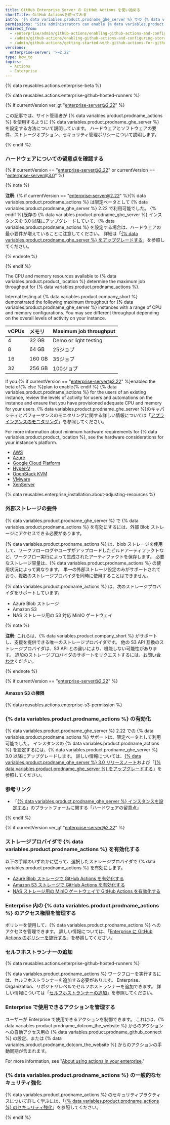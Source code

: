 ```yaml
---
title: GitHub Enterprise Server の GitHub Actions を使い始める
shortTitle: GitHub Actionsを使ってみる
intro: '{% data variables.product.prodname_ghe_server %} での {% data variables.product.prodname_actions %} の有効化と設定について初めて学びます。'
permissions: 'Site administrators can enable {% data variables.product.prodname_actions %} and configure enterprise settings.'
redirect_from:
  - /enterprise/admin/github-actions/enabling-github-actions-and-configuring-storage
  - /admin/github-actions/enabling-github-actions-and-configuring-storage
  - /admin/github-actions/getting-started-with-github-actions-for-github-enterprise-server
versions:
  enterprise-server: '>=2.22'
type: how_to
topics:
  - Actions
  - Enterprise
---
```

{% data reusables.actions.enterprise-beta %}

{% data reusables.actions.enterprise-github-hosted-runners %}

{% if currentVersion ver_gt "enterprise-server@2.22" %}

この記事では、サイト管理者が {% data variables.product.prodname_actions %} を使用するように {% data variables.product.prodname_ghe_server %} を設定する方法について説明しています。 ハードウェアとソフトウェアの要件、ストレージオプション、セキュリティ管理ポリシーについて説明します。

{% endif %}

### ハードウェアについての留意点を確認する

{% if currentVersion == "enterprise-server@2.22" or currentVersion == "enterprise-server@3.0" %}

{% note %}

**注釈**: {% if currentVersion == "enterprise-server@2.22" %}{% data variables.product.prodname_actions %} は限定ベータとして {% data variables.product.prodname_ghe_server %} 2.22 で利用可能でした。 {% endif %}既存の {% data variables.product.prodname_ghe_server %} インスタンスを 3.0 以降にアップグレードしていて、{% data variables.product.prodname_actions %} を設定する場合は、ハードウェアの最小要件が増えていることに注意してください。 詳細は「[{% data variables.product.prodname_ghe_server %} をアップグレードする](/admin/enterprise-management/upgrading-github-enterprise-server#about-minimum-requirements-for-github-enterprise-server-30-and-later)」を参照してください。

{% endnote %}

{% endif %}

The CPU and memory resources available to {% data variables.product.product_location %} determine the maximum job throughput for {% data variables.product.prodname_actions %}.

Internal testing at {% data variables.product.company_short %} demonstrated the following maximum throughput for {% data variables.product.prodname_ghe_server %} instances with a range of CPU and memory configurations. You may see different throughput depending on the overall levels of activity on your instance.

| vCPUs | メモリ    | Maximum job throughput |
|:----- |:------ |:---------------------- |
| 4     | 32 GB  | Demo or light testing  |
| 8     | 64 GB  | 25ジョブ                  |
| 16    | 160 GB | 35ジョブ                  |
| 32    | 256 GB | 100ジョブ                 |

If you {% if currentVersion == "enterprise-server@2.22" %}enabled the beta of{% else %}plan to enable{% endif %} {% data variables.product.prodname_actions %} for the users of an existing instance, review the levels of activity for users and automations on the instance and ensure that you have provisioned adequate CPU and memory for your users. {% data variables.product.prodname_ghe_server %}のキャパシティとパフォーマンスのモニタリングに関する詳しい情報については「[アプラインアンスのモニタリング](/admin/enterprise-management/monitoring-your-appliance)」を参照してください。

For more information about minimum hardware requirements for {% data variables.product.product_location %}, see the hardware considerations for your instance's platform.

- [AWS](/admin/installation/installing-github-enterprise-server-on-aws#hardware-considerations)
- [Azure](/admin/installation/installing-github-enterprise-server-on-azure#hardware-considerations)
- [Google Cloud Platform](/admin/installation/installing-github-enterprise-server-on-google-cloud-platform#hardware-considerations)
- [Hyper-V](/admin/installation/installing-github-enterprise-server-on-hyper-v#hardware-considerations)
- [OpenStack KVM](/admin/installation/installing-github-enterprise-server-on-openstack-kvm#hardware-considerations)
- [VMware](/admin/installation/installing-github-enterprise-server-on-vmware#hardware-considerations)
- [XenServer](/admin/installation/installing-github-enterprise-server-on-xenserver#hardware-considerations)

{% data reusables.enterprise_installation.about-adjusting-resources %}

### 外部ストレージの要件

{% data variables.product.prodname_ghe_server %} で {% data variables.product.prodname_actions %} を有効にするには、外部 Blob ストレージにアクセスできる必要があります。

{% data variables.product.prodname_actions %} は、blob ストレージを使用して、ワークフローログやユーザがアップロードしたビルドアーティファクトなど、ワークフロー実行によって生成されたアーティファクトを保存します。 必要なストレージ容量は、{% data variables.product.prodname_actions %} の使用状況によって異なります。 単一の外部ストレージ設定のみがサポートされており、複数のストレージプロバイダを同時に使用することはできません。

{% data variables.product.prodname_actions %} は、次のストレージプロバイダをサポートしています。

* Azure Blob ストレージ
* Amazon S3
* NAS ストレージ用の S3 対応 MinIO ゲートウェイ

{% note %}

**注釈:** これらは、{% data variables.product.company_short %} がサポートし、支援を提供できる唯一のストレージプロバイダです。 他の S3 API 互換のストレージプロバイダは、S3 API との違いにより、機能しない可能性があります。 追加のストレージプロバイダのサポートをリクエストするには、[お問い合わせ](https://support.github.com/contact)ください。

{% endnote %}

{% if currentVersion == "enterprise-server@2.22" %}

#### Amazon S3 の権限

{% data reusables.actions.enterprise-s3-permission %}

### {% data variables.product.prodname_actions %} の有効化

{% data variables.product.prodname_ghe_server %} 2.22 での {% data variables.product.prodname_actions %} サポートは、限定ベータとして利用可能でした。 インスタンスの {% data variables.product.prodname_actions %} を設定するには、{% data variables.product.prodname_ghe_server %} 3.0 以降にアップグレードします。 詳しい情報については、[{% data variables.product.prodname_ghe_server %} 3.0 リリースノート](/enterprise-server@3.0/admin/release-notes)および「[{% data variables.product.prodname_ghe_server %} をアップグレードする](/admin/enterprise-management/upgrading-github-enterprise-server)」を参照してください。

### 参考リンク

- 「[{% data variables.product.prodname_ghe_server %} インスタンスを設定する](/enterprise/admin/installation/setting-up-a-github-enterprise-server-instance)」のプラットフォームに関する「ハードウェアの留意点」

{% endif %}

{% if currentVersion ver_gt "enterprise-server@2.22" %}

### ストレージプロバイダで {% data variables.product.prodname_actions %} を有効化する

以下の手順のいずれかに従って、選択したストレージプロバイダで {% data variables.product.prodname_actions %} を有効にします。

* [Azure Blob ストレージで GitHub Actions を有効化する](/admin/github-actions/enabling-github-actions-with-azure-blob-storage)
* [Amazon S3 ストレージで GitHub Actions を有効化する](/admin/github-actions/enabling-github-actions-with-amazon-s3-storage)
* [NAS ストレージ用の MinIO ゲートウェイで GitHub Actions を有効化する](/admin/github-actions/enabling-github-actions-with-minio-gateway-for-nas-storage)

### Enterprise 内の {% data variables.product.prodname_actions %} のアクセス権限を管理する

ポリシーを使用して、{% data variables.product.prodname_actions %} へのアクセスを管理できます。 詳しい情報については、「[Enterprise に GitHub Actions のポリシーを施行する](/admin/github-actions/enforcing-github-actions-policies-for-your-enterprise)」を参照してください。

### セルフホストランナーの追加

{% data reusables.actions.enterprise-github-hosted-runners %}

{% data variables.product.prodname_actions %} ワークフローを実行するには、セルフホストランナーを追加する必要があります。 Enterprise、Organization、リポジトリレベルでセルフホストランナーを追加できます。 詳しい情報については「[セルフホストランナーの追加](/actions/hosting-your-own-runners/adding-self-hosted-runners)」を参照してください。

### Enterprise で使用できるアクションを管理する

ユーザーが Enterprise で使用できるアクションを制御できます。 これには、{% data variables.product.prodname_dotcom_the_website %} からのアクションへの自動アクセス用の {% data variables.product.prodname_github_connect %} の設定、または {% data variables.product.prodname_dotcom_the_website %} からのアクションの手動同期が含まれます。

For more information, see "[About using actions in your enterprise](/admin/github-actions/about-using-actions-in-your-enterprise)."

### {% data variables.product.prodname_actions %} の一般的なセキュリティ強化

{% data variables.product.prodname_actions %} のセキュリティプラクティスについて詳しく学ぶには、「[{% data variables.product.prodname_actions %} のセキュリティ強化](/actions/learn-github-actions/security-hardening-for-github-actions)」を参照してください。

{% endif %}
